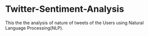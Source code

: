 # Twitter-Sentiment-Analysis
This the the analysis of nature of tweets of the Users using Natural Language Processing(NLP).
